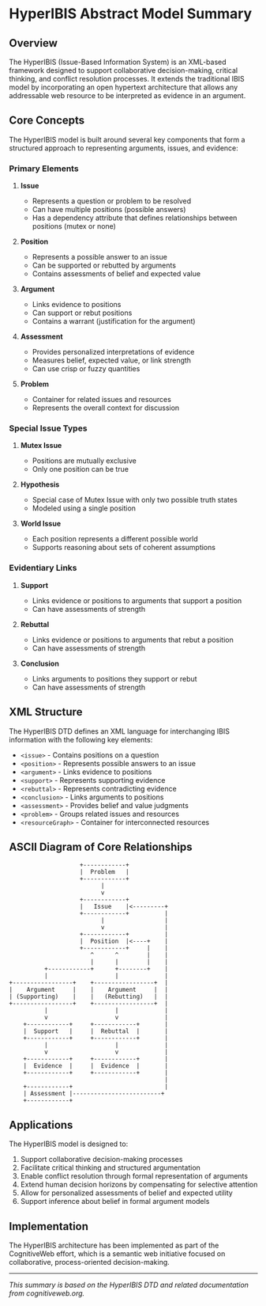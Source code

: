 # HyperIBIS Abstract Model Summary

## Overview

The HyperIBIS (Issue-Based Information System) is an XML-based framework designed to support collaborative decision-making, critical thinking, and conflict resolution processes. It extends the traditional IBIS model by incorporating an open hypertext architecture that allows any addressable web resource to be interpreted as evidence in an argument.

## Core Concepts

The HyperIBIS model is built around several key components that form a structured approach to representing arguments, issues, and evidence:

### Primary Elements

1. **Issue**
   - Represents a question or problem to be resolved
   - Can have multiple positions (possible answers)
   - Has a dependency attribute that defines relationships between positions (mutex or none)

2. **Position**
   - Represents a possible answer to an issue
   - Can be supported or rebutted by arguments
   - Contains assessments of belief and expected value

3. **Argument**
   - Links evidence to positions
   - Can support or rebut positions
   - Contains a warrant (justification for the argument)

4. **Assessment**
   - Provides personalized interpretations of evidence
   - Measures belief, expected value, or link strength
   - Can use crisp or fuzzy quantities

5. **Problem**
   - Container for related issues and resources
   - Represents the overall context for discussion

### Special Issue Types

1. **Mutex Issue**
   - Positions are mutually exclusive
   - Only one position can be true

2. **Hypothesis**
   - Special case of Mutex Issue with only two possible truth states
   - Modeled using a single position

3. **World Issue**
   - Each position represents a different possible world
   - Supports reasoning about sets of coherent assumptions

### Evidentiary Links

1. **Support**
   - Links evidence or positions to arguments that support a position
   - Can have assessments of strength

2. **Rebuttal**
   - Links evidence or positions to arguments that rebut a position
   - Can have assessments of strength

3. **Conclusion**
   - Links arguments to positions they support or rebut
   - Can have assessments of strength

## XML Structure

The HyperIBIS DTD defines an XML language for interchanging IBIS information with the following key elements:

- `<issue>` - Contains positions on a question
- `<position>` - Represents possible answers to an issue
- `<argument>` - Links evidence to positions
- `<support>` - Represents supporting evidence
- `<rebuttal>` - Represents contradicting evidence
- `<conclusion>` - Links arguments to positions
- `<assessment>` - Provides belief and value judgments
- `<problem>` - Groups related issues and resources
- `<resourceGraph>` - Container for interconnected resources

## ASCII Diagram of Core Relationships

```
                    +------------+
                    |  Problem   |
                    +------------+
                          |
                          v
                    +------------+
                    |   Issue    |<---------+
                    +------------+          |
                          |                 |
                          v                 |
                    +------------+          |
                    |  Position  |<----+    |
                    +------------+     |    |
                       ^      ^        |    |
                       |      |        |    |
          +------------+      +--------+    |
          |                   |             |
+-----------------+    +-----------------+  |
|    Argument     |    |    Argument     |  |
| (Supporting)    |    |   (Rebutting)   |  |
+-----------------+    +-----------------+  |
          |                   |             |
          v                   v             |
    +------------+     +------------+       |
    |  Support   |     |  Rebuttal  |       |
    +------------+     +------------+       |
          |                   |             |
          v                   v             |
    +------------+     +------------+       |
    |  Evidence  |     |  Evidence  |       |
    +------------+     +------------+       |
                                            |
    +------------+                          |
    | Assessment |-------------------------+
    +------------+
```

## Applications

The HyperIBIS model is designed to:

1. Support collaborative decision-making processes
2. Facilitate critical thinking and structured argumentation
3. Enable conflict resolution through formal representation of arguments
4. Extend human decision horizons by compensating for selective attention
5. Allow for personalized assessments of belief and expected utility
6. Support inference about belief in formal argument models

## Implementation

The HyperIBIS architecture has been implemented as part of the CognitiveWeb effort, which is a semantic web initiative focused on collaborative, process-oriented decision-making.

---

*This summary is based on the HyperIBIS DTD and related documentation from cognitiveweb.org.*
